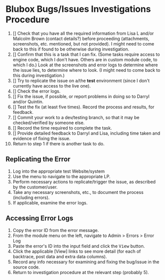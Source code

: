 # Blubox Bugs/Issues Investigations Procedure

1. [] Check that you have all the required information from Lisa L and/or Malcolm Brown (contact details?) before proceeding (attachments, screenshots, etc. mentioned, but not provided). I might need to come back to this if found to be otherwise during investigation.
2. [] Confirm that this is a task that I can fix. (Some tasks require access to engine code, which I don't have. Others are in custom module code, to which I do.) Look at the screenshots and error logs to determine where the issue lies, to determine where to look. (I might need to come back to this during investigation.)
3. [] Try to replicate the issue on a/the **test** environment (since I don't currently have access to the live one).
4. [] Check the error logs.
5. [] Fix the issue, if possible, or report problems in doing so to Darryl and/or Quintin.
6. [] Test the fix (at least five times). Record the process and results, for feedback.
7. [] Commit your work to a dev/testing branch, so that it may be checked/verified by someone else.
8. [] Record the time required to complete the task.
9. [] Provide detailed feedback to Darryl and Lisa, including time taken and evidence of fixing the issue.
10. Return to step 1 if there is another task to do.

## Replicating the Error

1. Log into the appropriate test Website/system
2. Use the menu to navigate to the appropriate LP.
3. Perform necessary actions to replicate/trigger the issue, as described by the customer/user.
4. Take any necessary screenshots, etc., to document the process (including errors).
5. If applicable, examine the error logs.

## Accessing Error Logs

1. Copy the error ID from the error message.
2. From the module menu on the left, navigate to Admin &gt; Errors &gt; Error Log
3. Paste the error's ID into the input field and click the <kbd>View</kbd> button.
4. Click the applicable <a>[View]</a> links to see more detail (for each of backtrace, post data and extra data columns).
5. Record any info necessary for examining and fixing the bug/issue in the source code.
6. Return to investigation procedure at the relevant step (probably 5).
